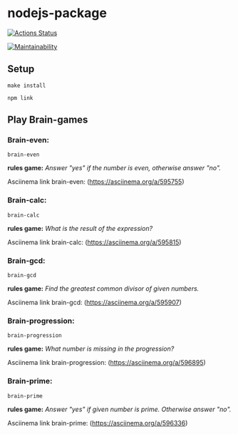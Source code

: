 # nodejs-package
[![Actions Status](https://github.com/ArthurFloyd/frontend-project-44/workflows/hexlet-check/badge.svg)](https://github.com/ArthurFloyd/frontend-project-44/actions)

[![Maintainability](https://api.codeclimate.com/v1/badges/53be4fa325cae1354cef/maintainability)](https://codeclimate.com/github/ArthurFloyd/frontend-project-45/maintainability)



## Setup
```
make install

npm link
```

## Play Brain-games

### Brain-even:

```
brain-even
```
**rules game:**
*Answer "yes" if the number is even, otherwise answer "no".*

Asciinema link brain-even:
(https://asciinema.org/a/595755)


### Brain-calc:

```
brain-calc
```
**rules game:**
*What is the result of the expression?*

Asciinema link brain-calc:
(https://asciinema.org/a/595815)


### Brain-gcd:

```
brain-gcd
```
**rules game:**
*Find the greatest common divisor of given numbers.*

Asciinema link brain-gcd:
(https://asciinema.org/a/595907)


### Brain-progression:

```
brain-progression
```
**rules game:**
*What number is missing in the progression?*

Asciinema link brain-progression:
(https://asciinema.org/a/596895)


### Brain-prime:

```
brain-prime
```
**rules game:**
*Answer "yes" if given number is prime. Otherwise answer "no".*

Asciinema link brain-prime:
(https://asciinema.org/a/596336)

